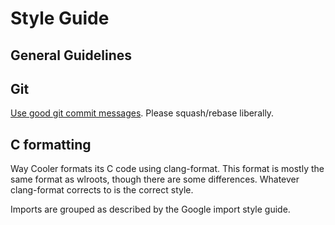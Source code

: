 # Style Guide

## General Guidelines

## Git

[Use good git commit messages](https://chris.beams.io/posts/git-commit/). Please
squash/rebase liberally.

## C formatting

Way Cooler formats its C code using clang-format. This format is mostly the same
format as wlroots, though there are some differences. Whatever clang-format
corrects to is the correct style.

Imports are grouped as described by the Google import style guide.

